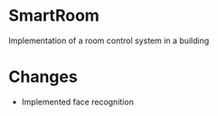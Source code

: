 # SmartRoom
Implementation of a room control system in a building
# Changes
- Implemented face recognition
